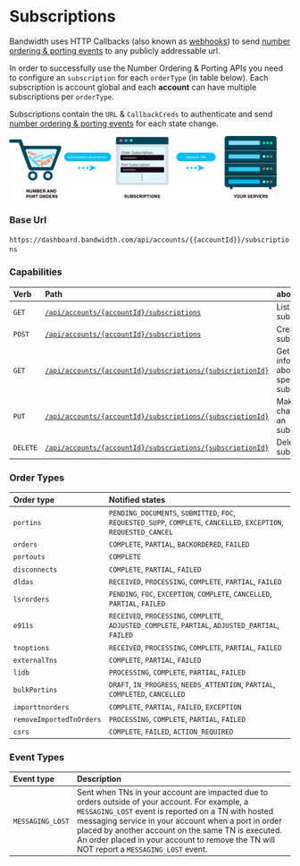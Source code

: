 # Subscriptions

Bandwidth uses HTTP Callbacks (also known as [webhooks](../../guides/callbacks/callbacks.md)) to send [number ordering & porting events](../../numbers/callbacks/about.md) to any publicly addressable url.

In order to successfully use the Number Ordering & Porting APIs you need to configure an `subscription` for each `orderType` (in table below). Each subscription is account global and each **account** can have multiple subscriptions per `orderType`.

Subscriptions contain the `URL` & `CallbackCreds` to authenticate and send [number ordering & porting events](../../numbers/callbacks/about.md) for each state change.

<img src="../../images/subscriptions.png" style="max-width:95%">

### Base Url

`https://dashboard.bandwidth.com/api/accounts/{{accountId}}/subscriptions`

### Capabilities

| Verb                               | Path                                                                                                       | about                                         |
|:-----------------------------------|:-----------------------------------------------------------------------------------------------------------|:----------------------------------------------|
| <code class="get">GET</code>       | [`/api/accounts/{accountId}/subscriptions`](methods/getSubscriptions.md)                                   | List all subscriptions                        |
| <code class="post">POST</code>     | [`/api/accounts/{accountId}/subscriptions`](methods/postSubscriptions.md)                                  | Create an subscription                        |
| <code class="get">GET</code>       | [`/api/accounts/{accountId}/subscriptions/{subscriptionId}`](methods/getSubscriptionsSubscriptionId.md)    | Get information about a specific subscription |
| <code class="put">PUT</code>       | [`/api/accounts/{accountId}/subscriptions/{subscriptionId}`](methods/putSubscriptionsSubscriptionId.md)    | Make changes to an subscription               |
| <code class="delete">DELETE</code> | [`/api/accounts/{accountId}/subscriptions/{subscriptionId}`](methods/deleteSubscriptionsSubscriptionId.md) | Delete an subscription                        |

### Order Types

| Order type               | Notified states                                                                                                     |
|:-------------------------|:--------------------------------------------------------------------------------------------------------------------|
| `portins`                | `PENDING_DOCUMENTS`, `SUBMITTED`, `FOC`, `REQUESTED_SUPP`, `COMPLETE`, `CANCELLED`, `EXCEPTION`, `REQUESTED_CANCEL` |
| `orders`                 | `COMPLETE`, `PARTIAL`, `BACKORDERED`, `FAILED`                                                                      |
| `portouts`               | `COMPLETE`                                                                                                          |
| `disconnects`            | `COMPLETE`, `PARTIAL`, `FAILED`                                                                                     |
| `dldas`                  | `RECEIVED`, `PROCESSING`, `COMPLETE`, `PARTIAL`, `FAILED`                                                           |
| `lsrorders`              | `PENDING`, `FOC`, `EXCEPTION`, `COMPLETE`, `CANCELLED`, `PARTIAL`, `FAILED`                                         |
| `e911s`                  | `RECEIVED`, `PROCESSING`, `COMPLETE`, `ADJUSTED_COMPLETE`, `PARTIAL`, `ADJUSTED_PARTIAL`, `FAILED`                  |
| `tnoptions`              | `RECEIVED`, `PROCESSING`, `COMPLETE`, `PARTIAL`, `FAILED`                                                           |
| `externalTns`            | `COMPLETE`, `PARTIAL`, `FAILED`                                                                                     |
| `lidb`                   | `PROCESSING`, `COMPLETE`, `PARTIAL`, `FAILED`                                                                       |
| `bulkPortins`            | `DRAFT`, `IN_PROGRESS`, `NEEDS_ATTENTION`, `PARTIAL`, `COMPLETED`, `CANCELLED`                                      |
| `importtnorders`         | `COMPLETE`, `PARTIAL`, `FAILED`, `EXCEPTION`                                                                        |
| `removeImportedTnOrders` | `PROCESSING`, `COMPLETE`, `PARTIAL`, `FAILED`                                                                       |
| `csrs`                   | `COMPLETE`, `FAILED`, `ACTION_REQUIRED`                                                                             |

### Event Types


| Event type       | Description                                                                                                                                                                                                                                                                                                                                                     |
|:-----------------|:----------------------------------------------------------------------------------------------------------------------------------------------------------------------------------------------------------------------------------------------------------------------------------------------------------------------------------------------------------------|
| `MESSAGING_LOST` | Sent when TNs in your account are impacted due to orders outside of your account. For example, a `MESSAGING_LOST` event is reported on a TN with hosted messaging service in your account when a port in order placed by another account on the same TN is executed. An order placed in your account to remove the TN will NOT report a `MESSAGING_LOST` event. |